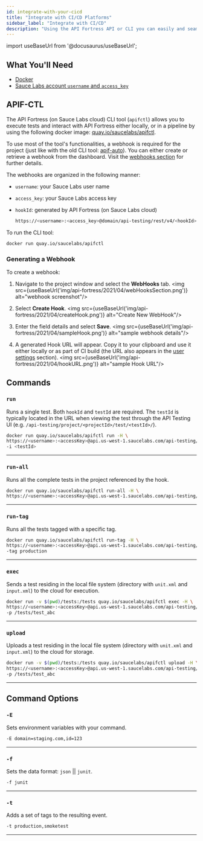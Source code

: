 ```yaml
---
id: integrate-with-your-cicd
title: "Integrate with CI/CD Platforms"
sidebar_label: "Integrate with CI/CD"
description: "Using the API Fortress API or CLI you can easily and seamlessly integrate continuous API testing powered by API Fortress into your CI/CD pipeline."
---
```


import useBaseUrl from '@docusaurus/useBaseUrl';

## What You'll Need
* [Docker](https://docs.docker.com/get-docker/)
* [Sauce Labs account `username` and `access_key`](https://app.saucelabs.com/user-settings)


## APIF-CTL

The API Fortress (on Sauce Labs cloud) CLI tool (`apifctl`) allows you to execute tests and interact with API Fortress either locally, or in a pipeline by using the following docker image: [quay.io/saucelabs/apifctl](https://quay.io/repository/saucelabs/apifctl?tag=latest&tab=tags).

To use most of the tool's functionalities, a webhook is required for the project (just like with the old CLI tool: [apif-auto](/api-testing/mark2/ci/apif-auto)). You can either create or retrieve a webhook from the dashboard. Visit the [webhooks section](#generating-a-webhook) for further details.

The webhooks are organized in the following manner:
* `username`: your Sauce Labs user name
* `access_key`: your Sauce Labs access key
* `hookId`: generated by API Fortress (on Sauce Labs cloud)

  ```bash
  https://<username>:<access_key>@domain/api-testing/rest/v4/<hookId>
  ```

To run the CLI tool:

  ```bash
  docker run quay.io/saucelabs/apifctl
  ```

### Generating a Webhook

To create a webhook:

1. Navigate to the project window and select the **WebHooks** tab.
   <img src={useBaseUrl('img/api-fortress/2021/04/webHooksSection.png')} alt="webhook screenshot"/>

1. Select **Create Hook**.
   <img src={useBaseUrl('img/api-fortress/2021/04/createHook.png')} alt="Create New WebHook"/>

1. Enter the field details and select **Save**.
   <img src={useBaseUrl('img/api-fortress/2021/04/sampleHook.png')} alt="sample webhook details"/>

1. A generated Hook URL will appear. Copy it to your clipboard and use it either locally or as part of CI build (the URL also appears in the [user settings](https://app.saucelabs.com/user-settings) section).
   <img src={useBaseUrl('img/api-fortress/2021/04/hookURL.png')} alt="sample Hook URL"/>

## Commands

### `run`

Runs a single test. Both `hookId` and `testId` are required. The `testId` is typically located in the URL when viewing the test through the API Testing UI (e.g. `/api-testing/project/<projectId>/test/<testId>/`).

```bash
docker run quay.io/saucelabs/apifctl run -H \
https://<username>:<accessKey>@api.us-west-1.saucelabs.com/api-testing/rest/v4/<hookId> \
-i <testId>
```
---

### `run-all`

Runs all the complete tests in the project referenced by the hook.

```bash
docker run quay.io/saucelabs/apifctl run-all -H \
https://<username>:<accessKey>@api.us-west-1.saucelabs.com/api-testing/rest/v4/<hookId>
```
---

### `run-tag`

Runs all the tests tagged with a specific tag.

```bash
docker run quay.io/saucelabs/apifctl run-tag -H \
https://<username>:<accessKey>@api.us-west-1.saucelabs.com/api-testing/rest/v4/<hookId> \
-tag production
```
---

### `exec`

Sends a test residing in the local file system (directory with `unit.xml` and `input.xml`) to the cloud for execution.

```bash
docker run -v $(pwd)/tests:/tests quay.io/saucelabs/apifctl exec -H \
https://<username>:<accessKey>@api.us-west-1.saucelabs.com/api-testing/rest/v4/<hookId> \
-p /tests/test_abc
```
---

### `upload`

Uploads a test residing in the local file system  (directory with `unit.xml` and `input.xml`) to the cloud for storage.

```bash
docker run -v $(pwd)/tests:/tests quay.io/saucelabs/apifctl upload -H \
https://<username>:<accessKey>@api.us-west-1.saucelabs.com/api-testing/rest/v4/<hookId> \
-p /tests/test_abc
```
---

## Command Options

### `-E`

Sets environment variables with your command.

```bash
-E domain=staging.com,id=123
```

---

### `-f`

Sets the data format: `json` || `junit`.

```bash
-f junit
```
---

### `-t`

Adds a set of tags to the resulting event.

```bash
-t production,smoketest
```
---
